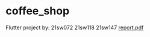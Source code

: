 # coffee_shop
Flutter project by:
21sw072
21sw118
21sw147
[report.pdf](https://github.com/user-attachments/files/17486929/report.pdf)

